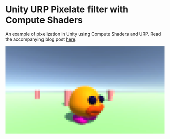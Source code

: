 # Unity URP Pixelate filter with Compute Shaders
An example of pixelization in Unity using Compute Shaders and URP. Read the accompanying blog post [here](https://bronsonzgeb.com/index.php/2021/08/01/pixelate-filter-in-hdrp-using-compute-shaders/).

![Example](https://github.com/bzgeb/PixelatePostProcessingHDRP/blob/main/Screenshots/Example.png)
